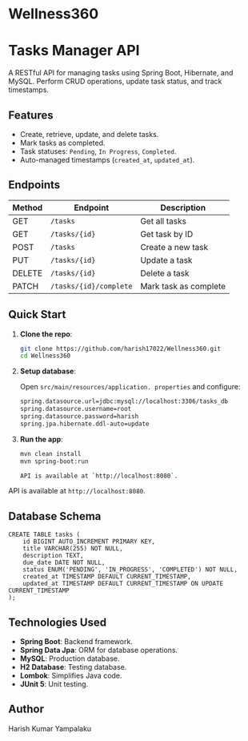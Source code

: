 # Wellness360
# Tasks Manager API

A RESTful API for managing tasks using Spring Boot, Hibernate, and MySQL. Perform CRUD operations, update task status, and track timestamps.

## Features

- Create, retrieve, update, and delete tasks.
- Mark tasks as completed.
- Task statuses: `Pending`, `In Progress`, `Completed`.
- Auto-managed timestamps (`created_at`, `updated_at`).

## Endpoints

| Method | Endpoint               | Description               |
|--------|------------------------|---------------------------|
| GET    | `/tasks`               | Get all tasks            |
| GET    | `/tasks/{id}`          | Get task by ID           |
| POST   | `/tasks`               | Create a new task        |
| PUT    | `/tasks/{id}`          | Update a task            |
| DELETE | `/tasks/{id}`          | Delete a task            |
| PATCH  | `/tasks/{id}/complete` | Mark task as complete    |

## Quick Start

1. **Clone the repo**:
   ```bash
   git clone https://github.com/harish17022/Wellness360.git
   cd Wellness360

2. **Setup database**:

   Open `src/main/resources/application. properties` and configure:
   ```bash
   spring.datasource.url=jdbc:mysql://localhost:3306/tasks_db
   spring.datasource.username=root
   spring.datasource.password=harish
   spring.jpa.hibernate.ddl-auto=update

3. **Run the app**:
   ```bash
   mvn clean install
   mvn spring-boot:run

   API is available at `http://localhost:8080`.
   
API is available at `http://localhost:8080`.

## Database Schema

    
    CREATE TABLE tasks (
        id BIGINT AUTO_INCREMENT PRIMARY KEY,
        title VARCHAR(255) NOT NULL,
        description TEXT,
        due_date DATE NOT NULL,
        status ENUM('PENDING', 'IN_PROGRESS', 'COMPLETED') NOT NULL,
        created_at TIMESTAMP DEFAULT CURRENT_TIMESTAMP,
        updated_at TIMESTAMP DEFAULT CURRENT_TIMESTAMP ON UPDATE CURRENT_TIMESTAMP
    );


## Technologies Used

- **Spring Boot**: Backend framework.
- **Spring Data Jpa**: ORM for database operations.
- **MySQL**: Production database.
- **H2 Database**: Testing database.
- **Lombok**: Simplifies Java code.
- **JUnit 5**: Unit testing.

## Author

Harish Kumar Yampalaku


  


